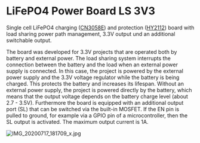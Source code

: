 # LiFePO4 Power Board LS 3V3

Single cell LiFePO4 charging ([CN3058E](https://datasheet.lcsc.com/szlcsc/ShangHai-Consonance-Elec-CN3058E_C112011.pdf)) and protection ([HY2112](https://datasheet.lcsc.com/szlcsc/1810010241_HYCON-Tech-HY2112-BB_C161942.pdf)) board with load sharing power path management, 3.3V output und an additional switchable output. 

The board was developed for 3.3V projects that are operated both by battery and external power. The load sharing system interrupts the connection between the battery and the load when an external power supply is connected. In this case, the project is powered by the external power supply and the 3.3V voltage regulator while the battery is being charged. This protects the battery and increases its lifespan. Without an external power supply, the project is powered directly by the battery, which means that the output voltage depends on the battery charge level (about 2.7 - 3.5V). Furthermore the board is equipped with an additional output port (SL) that can be switched via the built-in MOSFET. If the EN pin is pulled to ground, for example via a GPIO pin of a microcontroller, then the SL output is activated. The maximum output current is 1A.

![IMG_20200717_181709_x.jpg](https://image.easyeda.com/pullimage/xZenRbHvMLCdmepBq4AwWu1916SgY7jjzBTp54yF.jpeg)
